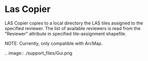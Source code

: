 # Las Copier

LAS Copier copies to a local directory the LAS tiles assigned to the specified reviewer. The list of available reviewers is read from the "Reviewer" attribute in specified tile-assignment shapefile.

NOTE:  Currently, only compatible with ArcMap.

.. image:: ./support_files/Gui.png
